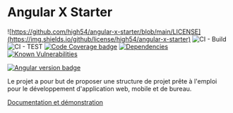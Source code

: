 # Angular X Starter

![https://github.com/high54/angular-x-starter/blob/main/LICENSE](https://img.shields.io/github/license/high54/angular-x-starter)
![CI - Build](https://github.com/high54/angular-x-starter/workflows/Build/badge.svg) ![CI - TEST](https://github.com/high54/angular-x-starter/workflows/Test/badge.svg)
[![Code Coverage badge](https://img.shields.io/badge/Coverage-89.79%25-brightgreen.svg)](https://shields.io/) [![Dependencies](https://david-dm.org/high54/angular-x-starter.svg)](https://david-dm.org/high54/angular-x-starter) [![Known Vulnerabilities](https://snyk.io/test/github/high54/angular-x-starter/badge.svg?targetFile=package.json)](https://snyk.io/test/github/high54/angular-x-starter?targetFile=package.json)


[![Angular version badge](https://img.shields.io/badge/Angular-11.2.3-blue)](https://shields.io/)


Le projet a pour but de proposer une structure de projet prête à l'emploi pour le développement d'application web, mobile et de bureau.

[Documentation et démonstration](https://angular-x-starter.netlify.app/fr/docs/presentation)
